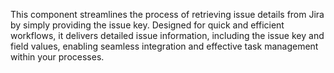 This component streamlines the process of retrieving issue details from Jira by simply providing the issue key. Designed for quick and efficient workflows, it delivers detailed issue information, including the issue key and field values, enabling seamless integration and effective task management within your processes.

